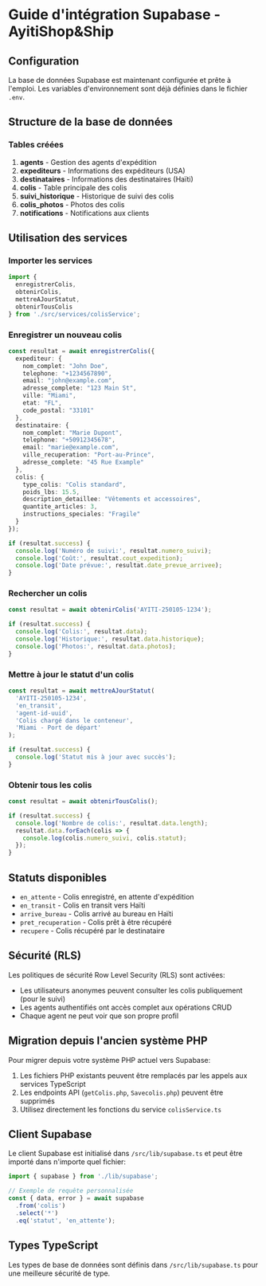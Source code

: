 # Guide d'intégration Supabase - AyitiShop&Ship

## Configuration

La base de données Supabase est maintenant configurée et prête à l'emploi. Les variables d'environnement sont déjà définies dans le fichier `.env`.

## Structure de la base de données

### Tables créées

1. **agents** - Gestion des agents d'expédition
2. **expediteurs** - Informations des expéditeurs (USA)
3. **destinataires** - Informations des destinataires (Haïti)
4. **colis** - Table principale des colis
5. **suivi_historique** - Historique de suivi des colis
6. **colis_photos** - Photos des colis
7. **notifications** - Notifications aux clients

## Utilisation des services

### Importer les services

```typescript
import {
  enregistrerColis,
  obtenirColis,
  mettreAJourStatut,
  obtenirTousColis
} from './src/services/colisService';
```

### Enregistrer un nouveau colis

```typescript
const resultat = await enregistrerColis({
  expediteur: {
    nom_complet: "John Doe",
    telephone: "+1234567890",
    email: "john@example.com",
    adresse_complete: "123 Main St",
    ville: "Miami",
    etat: "FL",
    code_postal: "33101"
  },
  destinataire: {
    nom_complet: "Marie Dupont",
    telephone: "+50912345678",
    email: "marie@example.com",
    ville_recuperation: "Port-au-Prince",
    adresse_complete: "45 Rue Example"
  },
  colis: {
    type_colis: "Colis standard",
    poids_lbs: 15.5,
    description_detaillee: "Vêtements et accessoires",
    quantite_articles: 3,
    instructions_speciales: "Fragile"
  }
});

if (resultat.success) {
  console.log('Numéro de suivi:', resultat.numero_suivi);
  console.log('Coût:', resultat.cout_expedition);
  console.log('Date prévue:', resultat.date_prevue_arrivee);
}
```

### Rechercher un colis

```typescript
const resultat = await obtenirColis('AYITI-250105-1234');

if (resultat.success) {
  console.log('Colis:', resultat.data);
  console.log('Historique:', resultat.data.historique);
  console.log('Photos:', resultat.data.photos);
}
```

### Mettre à jour le statut d'un colis

```typescript
const resultat = await mettreAJourStatut(
  'AYITI-250105-1234',
  'en_transit',
  'agent-id-uuid',
  'Colis chargé dans le conteneur',
  'Miami - Port de départ'
);

if (resultat.success) {
  console.log('Statut mis à jour avec succès');
}
```

### Obtenir tous les colis

```typescript
const resultat = await obtenirTousColis();

if (resultat.success) {
  console.log('Nombre de colis:', resultat.data.length);
  resultat.data.forEach(colis => {
    console.log(colis.numero_suivi, colis.statut);
  });
}
```

## Statuts disponibles

- `en_attente` - Colis enregistré, en attente d'expédition
- `en_transit` - Colis en transit vers Haïti
- `arrive_bureau` - Colis arrivé au bureau en Haïti
- `pret_recuperation` - Colis prêt à être récupéré
- `recupere` - Colis récupéré par le destinataire

## Sécurité (RLS)

Les politiques de sécurité Row Level Security (RLS) sont activées:

- Les utilisateurs anonymes peuvent consulter les colis publiquement (pour le suivi)
- Les agents authentifiés ont accès complet aux opérations CRUD
- Chaque agent ne peut voir que son propre profil

## Migration depuis l'ancien système PHP

Pour migrer depuis votre système PHP actuel vers Supabase:

1. Les fichiers PHP existants peuvent être remplacés par les appels aux services TypeScript
2. Les endpoints API (`getColis.php`, `Savecolis.php`) peuvent être supprimés
3. Utilisez directement les fonctions du service `colisService.ts`

## Client Supabase

Le client Supabase est initialisé dans `/src/lib/supabase.ts` et peut être importé dans n'importe quel fichier:

```typescript
import { supabase } from './lib/supabase';

// Exemple de requête personnalisée
const { data, error } = await supabase
  .from('colis')
  .select('*')
  .eq('statut', 'en_attente');
```

## Types TypeScript

Les types de base de données sont définis dans `/src/lib/supabase.ts` pour une meilleure sécurité de type.
